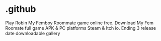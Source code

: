 # .github
Play Robin My Femboy Roommate game online free. Download My Fem Roomate full game APK &amp; PC platforms Steam &amp; Itch io. Ending 3 release date downloadable gallery
